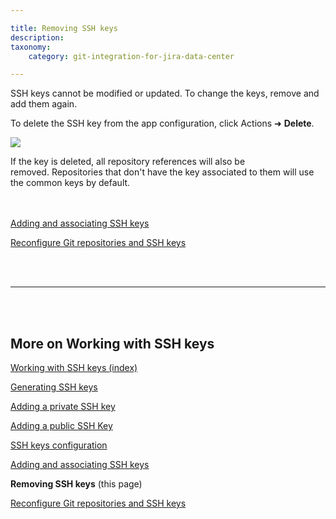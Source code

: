 ```yaml
---

title: Removing SSH keys
description:
taxonomy:
    category: git-integration-for-jira-data-center

---
```

SSH keys cannot be modified or updated. To change the keys, remove and add them again.

To delete the SSH key from the app configuration, click Actions ➜ **Delete**.

![](/wp-content/uploads/gij-ssh-addkey-list-del-key.png)

<div class="bbb-callout bbb--note">
    <div class="irow">
    <div class="ilogobox">
        <span class="logoimg"></span>
    </div>
    <div class="imsgbox">
        If the key is deleted, all repository references will also be removed. Repositories that don't have the key associated to them will use the common keys by default.
    </div>
    </div>
</div>

<br>
<br>

[Adding and associating SSH keys](/git-integration-for-jira-data-center/adding-and-associating-ssh-keys-gij-self-managed)

[Reconfigure Git repositories and SSH keys](/git-integration-for-jira-data-center/reconfigure-git-repositories-and-ssh-keys-gij-self-managed)

<br>
<br>
<hr>
<br>
<br>

## More on Working with SSH keys

[Working with SSH keys (index)](/git-integration-for-jira-data-center/working-with-ssh-keys-gij-self-managed)

[Generating SSH keys](/git-integration-for-jira-data-center/generating-ssh-keys-gij-self-managed)

[Adding a private SSH key](/git-integration-for-jira-data-center/adding-a-private-ssh-key-gij-self-managed)

[Adding a public SSH Key](/git-integration-for-jira-data-center/adding-a-public-ssh-key-gij-self-managed)

[SSH keys configuration](/git-integration-for-jira-data-center/ssh-keys-configuration-gij-self-managed)

[Adding and associating SSH keys](/git-integration-for-jira-data-center/adding-and-associating-ssh-keys-gij-self-managed)

**Removing SSH keys** (this page)

[Reconfigure Git repositories and SSH keys](/git-integration-for-jira-data-center/reconfigure-git-repositories-and-ssh-keys-gij-self-managed)


